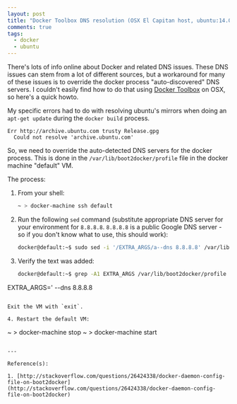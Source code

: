 ```yaml
---
layout: post
title: "Docker Toolbox DNS resolution (OSX El Capitan host, ubuntu:14.04 container)"
comments: true
tags: 
  - docker
  - ubuntu
---
```


There's lots of info online about Docker and related DNS issues.  These DNS issues can stem from a lot of different sources, but a workaround for many of these issues is to override the docker process "auto-discovered" DNS servers.  I couldn't easily find how to do that using [Docker Toolbox](https://www.docker.com/products/docker-toolbox) on OSX, so here's a quick howto.
<!--more-->

My specific errors had to do with resolving ubuntu's mirrors when doing an `apt-get update` during the `docker build` process.

~~~
Err http://archive.ubuntu.com trusty Release.gpg
  Could not resolve 'archive.ubuntu.com'
~~~

So, we need to override the auto-detected DNS servers for the docker process.  This is done in the `/var/lib/boot2docker/profile` file in the docker machine "default" VM.

The process:

1. From your shell:
   
   ~~~ sh
   ~ > docker-machine ssh default
   ~~~
   
2. Run the following `sed` command (substitute appropriate DNS server for your environment for `8.8.8.8`.  `8.8.8.8` is a public Google DNS server - so if you don't know what to use, this should work):

   ~~~ sh
   docker@default:~$ sudo sed -i '/EXTRA_ARGS/a--dns 8.8.8.8' /var/lib/boot2docker/profile
   ~~~
   
3. Verify the text was added:
   
   ~~~ sh
   docker@default:~$ grep -A1 EXTRA_ARGS /var/lib/boot2docker/profile
EXTRA_ARGS='
--dns 8.8.8.8
   ~~~

   Exit the VM with `exit`.

4. Restart the default VM:

   ~~~
   ~ > docker-machine stop
   ~ > docker-machine start
   ~~~

---

Reference(s):

1. [http://stackoverflow.com/questions/26424338/docker-daemon-config-file-on-boot2docker](http://stackoverflow.com/questions/26424338/docker-daemon-config-file-on-boot2docker)